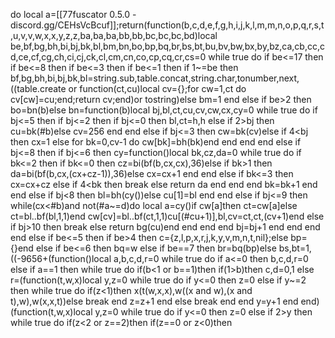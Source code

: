 do local a=[[77fuscator 0.5.0 - discord.gg/CEHsVcBcuf]];return(function(b,c,d,e,f,g,h,i,j,k,l,m,m,n,o,p,q,r,s,t,u,v,v,w,x,x,y,z,z,ba,ba,ba,bb,bb,bc,bc,bc,bd)local be,bf,bg,bh,bi,bj,bk,bl,bm,bn,bo,bp,bq,br,bs,bt,bu,bv,bw,bx,by,bz,ca,cb,cc,cd,ce,cf,cg,ch,ci,cj,ck,cl,cm,cn,co,cp,cq,cr,cs=0 while true do if be<=17 then if be<=8 then if be<=3 then if be<=1 then if 1~=be then bf,bg,bh,bi,bj,bk,bl=string.sub,table.concat,string.char,tonumber,next,((table.create or function(ct,cu)local cv={};for cw=1,ct do cv[cw]=cu;end;return cv;end)or tostring)else bm=1 end else if be>2 then bo=bn(b)else bn=function(b)local bj,bl,ct,cu,cv,cw,cx,cy=0 while true do if bj<=5 then if bj<=2 then if bj<=0 then bl,ct=h,h else if 2>bj then cu=bk(#b)else cv=256 end end else if bj<=3 then cw=bk(cv)else if 4<bj then cx=1 else for bk=0,cv-1 do cw[bk]=bh(bk)end end end end else if bj<=8 then if bj<=6 then cy=function()local bk,cz,da=0 while true do if bk<=2 then if bk<=0 then cz=bi(bf(b,cx,cx),36)else if bk>1 then da=bi(bf(b,cx,(cx+cz-1)),36)else cx=cx+1 end end else if bk<=3 then cx=cx+cz else if 4<bk then break else return da end end end bk=bk+1 end end else if bj<8 then bl=bh(cy())else cu[1]=bl end end else if bj<=9 then while(cx<#b)and not(#a~=d)do local a=cy()if cw[a]then ct=cw[a]else ct=bl..bf(bl,1,1)end cw[cv]=bl..bf(ct,1,1)cu[(#cu+1)],bl,cv=ct,ct,(cv+1)end else if bj>10 then break else return bg(cu)end end end end bj=bj+1 end end end end else if be<=5 then if be>4 then c={z,l,p,x,r,j,k,y,v,m,n,t,nil};else bp={}end else if be<=6 then bq=w else if be==7 then br=bq(bp)else bs,bt=1,((-9656+(function()local a,b,c,d,r=0 while true do if a<=0 then b,c,d,r=0 else if a==1 then while true do if(b<1 or b==1)then if(1>b)then c,d=0,1 else r=(function(t,w,x)local y,z=0 while true do if y<=0 then z=0 else if y~=2 then while true do if(z<1)then x(t(w,x,x),w((x and w),(x and t),w),w(x,x,t))else break end z=z+1 end else break end end y=y+1 end end)(function(t,w,x)local y,z=0 while true do if y<=0 then z=0 else if 2>y then while true do if(z<2 or z==2)then if(z==0 or z<0)then 
